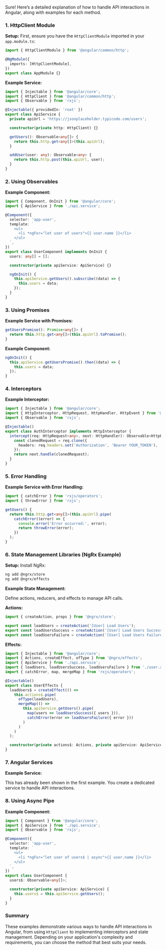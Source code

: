 Sure! Here’s a detailed explanation of how to handle API interactions in Angular, along with examples for each method.

### 1. **HttpClient Module**

**Setup:**
First, ensure you have the `HttpClientModule` imported in your `app.module.ts`:

```typescript
import { HttpClientModule } from '@angular/common/http';

@NgModule({
  imports: [HttpClientModule],
})
export class AppModule {}
```

**Example Service:**

```typescript
import { Injectable } from '@angular/core';
import { HttpClient } from '@angular/common/http';
import { Observable } from 'rxjs';

@Injectable({ providedIn: 'root' })
export class ApiService {
  private apiUrl = 'https://jsonplaceholder.typicode.com/users';

  constructor(private http: HttpClient) {}

  getUsers(): Observable<any[]> {
    return this.http.get<any[]>(this.apiUrl);
  }

  addUser(user: any): Observable<any> {
    return this.http.post(this.apiUrl, user);
  }
}
```

### 2. **Using Observables**

**Example Component:**

```typescript
import { Component, OnInit } from '@angular/core';
import { ApiService } from './api.service';

@Component({
  selector: 'app-user',
  template: `
    <ul>
      <li *ngFor="let user of users">{{ user.name }}</li>
    </ul>
  `,
})
export class UserComponent implements OnInit {
  users: any[] = [];

  constructor(private apiService: ApiService) {}

  ngOnInit() {
    this.apiService.getUsers().subscribe((data) => {
      this.users = data;
    });
  }
}
```

### 3. **Using Promises**

**Example Service with Promises:**

```typescript
getUsersPromise(): Promise<any[]> {
  return this.http.get<any[]>(this.apiUrl).toPromise();
}
```

**Example Component:**

```typescript
ngOnInit() {
  this.apiService.getUsersPromise().then((data) => {
    this.users = data;
  });
}
```

### 4. **Interceptors**

**Example Interceptor:**

```typescript
import { Injectable } from '@angular/core';
import { HttpInterceptor, HttpRequest, HttpHandler, HttpEvent } from '@angular/common/http';
import { Observable } from 'rxjs';

@Injectable()
export class AuthInterceptor implements HttpInterceptor {
  intercept(req: HttpRequest<any>, next: HttpHandler): Observable<HttpEvent<any>> {
    const clonedRequest = req.clone({
      headers: req.headers.set('Authorization', 'Bearer YOUR_TOKEN'),
    });
    return next.handle(clonedRequest);
  }
}
```

### 5. **Error Handling**

**Example Service with Error Handling:**

```typescript
import { catchError } from 'rxjs/operators';
import { throwError } from 'rxjs';

getUsers() {
  return this.http.get<any[]>(this.apiUrl).pipe(
    catchError((error) => {
      console.error('Error occurred:', error);
      return throwError(error);
    })
  );
}
```

### 6. **State Management Libraries (NgRx Example)**

**Setup:**
Install NgRx:

```bash
ng add @ngrx/store
ng add @ngrx/effects
```

**Example State Management:**

Define actions, reducers, and effects to manage API calls.

**Actions:**

```typescript
import { createAction, props } from '@ngrx/store';

export const loadUsers = createAction('[User] Load Users');
export const loadUsersSuccess = createAction('[User] Load Users Success', props<{ users: any[] }>());
export const loadUsersFailure = createAction('[User] Load Users Failure', props<{ error: any }>());
```

**Effects:**

```typescript
import { Injectable } from '@angular/core';
import { Actions, createEffect, ofType } from '@ngrx/effects';
import { ApiService } from './api.service';
import { loadUsers, loadUsersSuccess, loadUsersFailure } from './user.actions';
import { catchError, map, mergeMap } from 'rxjs/operators';

@Injectable()
export class UserEffects {
  loadUsers$ = createEffect(() =>
    this.actions$.pipe(
      ofType(loadUsers),
      mergeMap(() =>
        this.apiService.getUsers().pipe(
          map(users => loadUsersSuccess({ users })),
          catchError(error => loadUsersFailure({ error }))
        )
      )
    )
  );

  constructor(private actions$: Actions, private apiService: ApiService) {}
}
```

### 7. **Angular Services**

**Example Service:**

This has already been shown in the first example. You create a dedicated service to handle API interactions.

### 8. **Using Async Pipe**

**Example Component:**

```typescript
import { Component } from '@angular/core';
import { ApiService } from './api.service';
import { Observable } from 'rxjs';

@Component({
  selector: 'app-user',
  template: `
    <ul>
      <li *ngFor="let user of users$ | async">{{ user.name }}</li>
    </ul>
  `,
})
export class UserComponent {
  users$: Observable<any[]>;

  constructor(private apiService: ApiService) {
    this.users$ = this.apiService.getUsers();
  }
}
```

### Summary

These examples demonstrate various ways to handle API interactions in Angular, from using `HttpClient` to implementing interceptors and state management. Depending on your application's complexity and requirements, you can choose the method that best suits your needs.